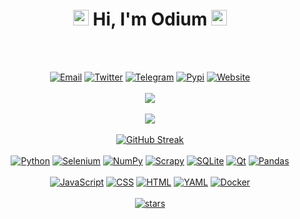 <h1 align="center" size="200">
  <img src="https://raw.githubusercontent.com/Tarikul-Islam-Anik/Animated-Fluent-Emojis/master/Emojis/Travel%20and%20places/Milky%20Way.png" width="25px">
  Hi, I'm Odium
  <img src="https://raw.githubusercontent.com/Tarikul-Islam-Anik/Animated-Fluent-Emojis/master/Emojis/Travel%20and%20places/Milky%20Way.png" width="25px">
</h1><br><br>
<p align="center">
  <a href='mailto:odium@disroot.org' target="_blank"><img alt='Email' src='https://img.shields.io/badge/Email-100000?style=flat&logo=gmail&logoColor=FF0000&labelColor=black&color=black'/></a>
  <a href='https://x.com/vauthbot' target="_blank"><img alt='Twitter' src='https://img.shields.io/badge/Twitter-100000?style=flat&logo=Twitter&logoColor=FF0000&labelColor=black&color=black'/></a>
  <a href='https://t.me/feelded' target="_blank"><img alt='Telegram' src='https://img.shields.io/badge/Telegram-100000?style=flat&logo=Telegram&logoColor=FF0000&labelColor=black&color=black'/></a>
  <a href='https://pypi.org/user/ivuxy/' target="_blank"><img alt='Pypi' src='https://img.shields.io/badge/Pypi-100000?style=flat&logo=Pypi&logoColor=FF0000&labelColor=black&color=black'/></a>
  <a href='https://hueco.link/' target="_blank"><img alt='Website' src='https://img.shields.io/badge/Website-100000?style=flat&logo=framer&logoColor=FF0000&labelColor=black&color=black'/></a><br><br>
  <a href="#GithubStat"><img src="https://github-stats-alpha.vercel.app/api?username=vauth&cc=000&tc=fff&ic=FF0000&bc=000" align="center"><br><br></a>
  <a href="#ViewsStat"><img src="https://hits.seeyoufarm.com/api/count/incr/badge.svg?url=https%3A%2F%2Fgithub.com%2Fvauth&count_bg=%23000000&title_bg=%23FF0000&icon=&icon_color=%23E7E7E7&title=Profile+Views&edge_flat=false"/></a><br><br>
  <a href="#StreakStat"><img src="https://streak-stats.demolab.com?user=vauth&mode=wee&theme=youtube-dark&border_radius=6.3" alt="GitHub Streak" /></a><br><br>
  <a href='https://python.org' target="_blank"><img alt='Python' src='https://img.shields.io/badge/Python-100000?style=flat&logo=python&logoColor=FF0000&labelColor=black&color=black'/></a>
  <a href='https://selenium.dev' target="_blank"><img alt='Selenium' src='https://img.shields.io/badge/Selenium-100000?style=flat&logo=selenium&logoColor=FF0000&labelColor=black&color=black'/></a>
  <a href='https://numpy.org' target="_blank"><img alt='NumPy' src='https://img.shields.io/badge/NumPy-100000?style=flat&logo=numpy&logoColor=FF0000&labelColor=black&color=black'/></a>
  <a href='https://scrapy.org' target="_blank"><img alt='Scrapy' src='https://img.shields.io/badge/Scrapy-100000?style=flat&logo=scrapy&logoColor=FF0000&labelColor=black&color=black'/></a>
  <a href='https://sqlite.org' target="_blank"><img alt='SQLite' src='https://img.shields.io/badge/SQLite-100000?style=flat&logo=SQLite&logoColor=FF0000&labelColor=black&color=black'/></a>
  <a href='https://qt.io' target="_blank"><img alt='Qt' src='https://img.shields.io/badge/Qt-100000?style=flat&logo=qt&logoColor=FF0000&labelColor=black&color=black'/></a>
  <a href='https://pandas.pydata.org' target="_blank"><img alt='Pandas' src='https://img.shields.io/badge/Pandas-100000?style=flat&logo=pandas&logoColor=FF0000&labelColor=black&color=black'/></a><br><br>
  <a href='https://javascript.com' target="_blank"><img alt='JavaScript' src='https://img.shields.io/badge/JavaScript-100000?style=flat&logo=javascript&logoColor=FF8000&labelColor=black&color=black'/></a>
  <a href='https://en.wikipedia.org/wiki/CSS' target="_blank"><img alt='CSS' src='https://img.shields.io/badge/CSS-100000?style=flat&logo=css3&logoColor=FF8000&labelColor=black&color=black'/></a>
  <a href='https://en.wikipedia.org/wiki/HTML' target="_blank"><img alt='HTML' src='https://img.shields.io/badge/HTML-100000?style=flat&logo=html5&logoColor=FF8000&labelColor=black&color=black'/></a>
  <a href='https://yaml.org' target="_blank"><img alt='YAML' src='https://img.shields.io/badge/YAML-100000?style=flat&logo=yaml&logoColor=FF8000&labelColor=black&color=black'/></a>
  <a href='https://docker.com' target="_blank"><img alt='Docker' src='https://img.shields.io/badge/Docker-100000?style=flat&logo=docker&logoColor=FF8000&labelColor=black&color=black'/></a><br><br>
  <a href="#StarStat"><img src="https://starchart.cc/vauth/node.svg?variant=adaptive" alt="stars" /></a><br><br>             
</p>
